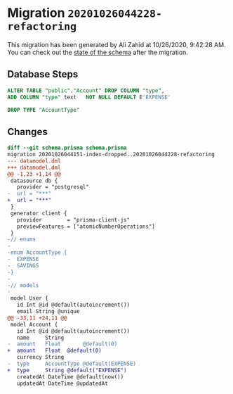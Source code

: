 # Migration `20201026044228-refactoring`

This migration has been generated by Ali Zahid at 10/26/2020, 9:42:28 AM.
You can check out the [state of the schema](./schema.prisma) after the migration.

## Database Steps

```sql
ALTER TABLE "public"."Account" DROP COLUMN "type",
ADD COLUMN "type" text   NOT NULL DEFAULT E'EXPENSE'

DROP TYPE "AccountType"
```

## Changes

```diff
diff --git schema.prisma schema.prisma
migration 20201026044151-index-dropped..20201026044228-refactoring
--- datamodel.dml
+++ datamodel.dml
@@ -1,23 +1,14 @@
 datasource db {
   provider = "postgresql"
-  url = "***"
+  url = "***"
 }
 generator client {
   provider        = "prisma-client-js"
   previewFeatures = ["atomicNumberOperations"]
 }
-// enums
-
-enum AccountType {
-  EXPENSE
-  SAVINGS
-}
-
-// models
-
 model User {
   id Int @id @default(autoincrement())
   email String @unique
@@ -33,11 +24,11 @@
 model Account {
   id Int @id @default(autoincrement())
   name     String
-  amount   Float       @default(0)
+  amount   Float  @default(0)
   currency String
-  type     AccountType @default(EXPENSE)
+  type     String @default("EXPENSE")
   createdAt DateTime @default(now())
   updatedAt DateTime @updatedAt
```
